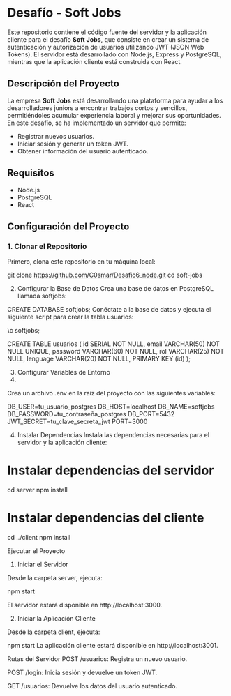 # Desafío - Soft Jobs

Este repositorio contiene el código fuente del servidor y la aplicación cliente para el desafío **Soft Jobs**, que consiste en crear un sistema de autenticación y autorización de usuarios utilizando JWT (JSON Web Tokens). El servidor está desarrollado con Node.js, Express y PostgreSQL, mientras que la aplicación cliente está construida con React.

## Descripción del Proyecto

La empresa **Soft Jobs** está desarrollando una plataforma para ayudar a los desarrolladores juniors a encontrar trabajos cortos y sencillos, permitiéndoles acumular experiencia laboral y mejorar sus oportunidades. En este desafío, se ha implementado un servidor que permite:

- Registrar nuevos usuarios.
- Iniciar sesión y generar un token JWT.
- Obtener información del usuario autenticado.

## Requisitos

- Node.js 
- PostgreSQL
- React 

## Configuración del Proyecto

### 1. Clonar el Repositorio

Primero, clona este repositorio en tu máquina local:

git clone https://github.com/C0smar/Desafio6_node.git
cd soft-jobs

2. Configurar la Base de Datos
Crea una base de datos en PostgreSQL llamada softjobs:


CREATE DATABASE softjobs;
Conéctate a la base de datos y ejecuta el siguiente script para crear la tabla usuarios:


\c softjobs;

CREATE TABLE usuarios (
  id        SERIAL        NOT NULL,
  email     VARCHAR(50)   NOT NULL  UNIQUE,
  password  VARCHAR(60)   NOT NULL,
  rol       VARCHAR(25)   NOT NULL,
  lenguage  VARCHAR(20)   NOT NULL,
  PRIMARY KEY (id)
);


3. Configurar Variables de Entorno
4. 
Crea un archivo .env en la raíz del proyecto con las siguientes variables:

DB_USER=tu_usuario_postgres
DB_HOST=localhost
DB_NAME=softjobs
DB_PASSWORD=tu_contraseña_postgres
DB_PORT=5432
JWT_SECRET=tu_clave_secreta_jwt
PORT=3000

4. Instalar Dependencias
Instala las dependencias necesarias para el servidor y la aplicación cliente:

# Instalar dependencias del servidor

cd server
npm install

# Instalar dependencias del cliente

cd ../client
npm install


Ejecutar el Proyecto

1. Iniciar el Servidor

Desde la carpeta server, ejecuta:


npm start

El servidor estará disponible en http://localhost:3000.

2. Iniciar la Aplicación Cliente
   
Desde la carpeta client, ejecuta:

npm start
La aplicación cliente estará disponible en http://localhost:3001.

Rutas del Servidor
POST /usuarios: Registra un nuevo usuario.

POST /login: Inicia sesión y devuelve un token JWT.

GET /usuarios: Devuelve los datos del usuario autenticado.
